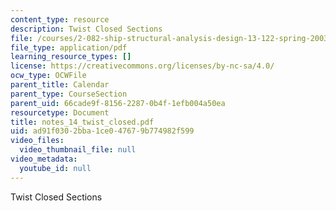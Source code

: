 ```yaml
---
content_type: resource
description: Twist Closed Sections
file: /courses/2-082-ship-structural-analysis-design-13-122-spring-2003/ad91f0302bba1ce047679b774982f599_notes_14_twist_closed.pdf
file_type: application/pdf
learning_resource_types: []
license: https://creativecommons.org/licenses/by-nc-sa/4.0/
ocw_type: OCWFile
parent_title: Calendar
parent_type: CourseSection
parent_uid: 66cade9f-8156-2287-0b4f-1efb004a50ea
resourcetype: Document
title: notes_14_twist_closed.pdf
uid: ad91f030-2bba-1ce0-4767-9b774982f599
video_files:
  video_thumbnail_file: null
video_metadata:
  youtube_id: null
---
```

Twist Closed Sections